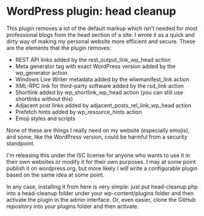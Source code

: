 # WordPress plugin: head cleanup

This plugin removes a lot of the default markup which isn’t needed for most
professional blogs from the head section of a site. I wrote it as a quick and
dirty way of making my personal website more efficient and secure. These are the
elements that the plugin removes:

* REST API links added by the rest_output_link_wp_head action
* Meta generator tag with exact WordPress version added by the wp_generator action
* Windows Live Writer metadata added by the wlwmanifest_link action
* XML-RPC link for third-party software added by the rsd_link action
* Shortlink added by wp_shortlink_wp_head action (you can still use shortlinks without this)
* Adjacent post links added by adjacent_posts_rel_link_wp_head action
* Prefetch hints added by wp_resource_hints action
* Emoji styles and scripts

None of these are things I really need on my website (especially emojis), and
some, like the WordPress version, could be harmful from a security standpoint.

I'm releasing this under the ISC license for anyone who wants to use it in
their own websites or modify it for their own purposes. I may at some point
publish it on wordpress.org, but more likely I will write a configurable
plugin based on the same idea at some point.

In any case, installing it from here is very simple: just put head-cleanup.php
into a head-cleanup folder under your wp-content/plugins folder and then
activate the plugin in the admin interface. Or, even easier, clone the GitHub
repository into your plugins folder and then activate.
